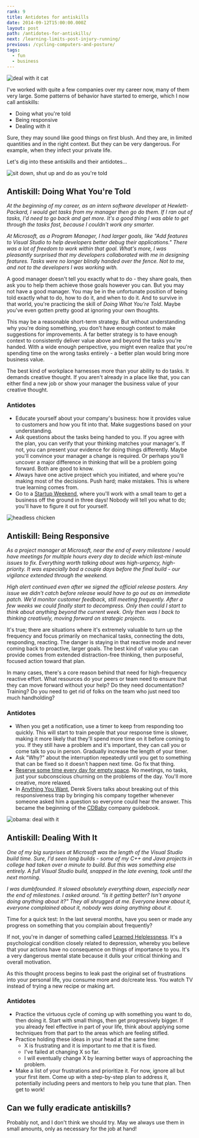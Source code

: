 ```yaml
---
rank: 9
title: Antidotes for antiskills
date: 2014-09-12T15:00:00.000Z
layout: post
path: /antidotes-for-antiskills/
next: /learning-limits-post-injury-running/
previous: /cycling-computers-and-posture/
tags:
  - fun
  - business
---
```


![deal with it cat](https://static.sinap.ps/blog/2014/Sep/deal_with_it_cat-1410405231949.jpg)

I've worked with quite a few companies over my career now, many of them very large. Some patterns of behavior have started to emerge, which I now call antiskills:

* Doing what you're told
* Being responsive
* Dealing with it

Sure, they may sound like good things on first blush. And they are, in limited quantities and in the right context. But they can be very dangerous. For example, when they infect your private life.

Let's dig into these antiskills and their antidotes...

<div class='fold'></div>

![sit down, shut up and do as you're told](https://static.sinap.ps/blog/2014/Sep/sit_down_shut_up_and_do_as_you_re_told-1410405365318.png)

## Antiskill: Doing What You're Told

_At the beginning of my career, as an intern software developer at Hewlett-Packard, I would get tasks from my manager then go do them. If I ran out of tasks, I'd need to go back and get more. It's a good thing I was able to get through the tasks fast, because I couldn't work any smarter._

_At Microsoft, as a Program Manager, I had larger goals, like "Add features to Visual Studio to help developers better debug their applications." There was a lot of freedom to work within that goal. What's more, I was pleasantly surprised that my developers collaborated with me in designing features. Tasks were no longer blindly handed over the fence. Not to me, and not to the developers I was working with._

A good manager doesn't tell you exactly what to do - they share goals, then ask you to help them achieve those goals however you can. But you may not have a good manager. You may be in the unfortunate position of being told exactly what to do, how to do it, and when to do it. And to survive in that world, you're practicing the skill of _Doing What You're Told_. Maybe you've even gotten pretty good at ignoring your own thoughts.

This may be a reasonable short-term strategy. But without understanding why you're doing something, you don't have enough context to make suggestions for improvements. A far better strategy is to have enough context to consistently deliver value above and beyond the tasks you're handed. With a wide enough perspective, you might even realize that you're spending time on the wrong tasks entirely - a better plan would bring more business value.

The best kind of workplace harnesses more than your ability to do tasks. It demands creative thought. If you aren't already in a place like that, you can either find a new job or show your manager the business value of your creative thought.

### Antidotes

* Educate yourself about your company's business: how it provides value to customers and how you fit into that. Make suggestions based on your understanding.
* Ask questions about the tasks being handed to you. If you agree with the plan, you can verify that your thinking matches your manager's. If not, you can present your evidence for doing things differently. Maybe you'll convince your manager a change is required. Or perhaps you'll uncover a major difference in thinking that will be a problem going forward. Both are good to know.
* Always have one active project which you initiated, and where you're making most of the decisions. Push hard; make mistakes. This is where true learning comes from.
* Go to a [Startup Weekend](http://startupweekend.org/), where you'll work with a small team to get a business off the ground in three days! Nobody will tell you what to do; you'll have to figure it out for yourself.

![headless chicken](https://static.sinap.ps/blog/2014/Sep/headless_chicken-1410405270942.jpg)

## Antiskill: Being Responsive

_As a project manager at Microsoft, near the end of every milestone I would have meetings for multiple hours every day to decide which last-minute issues to fix. Everything worth talking about was high-urgency, high-priority. It was especially bad a couple days before the final build - our vigilance extended through the weekend._

_High alert continued even after we signed the official release posters. Any issue we didn't catch before release would have to go out as an immediate patch. We'd monitor customer feedback, still meeting frequently. After a few weeks we could finally start to decompress. Only then could I start to think about anything beyond the current week. Only then was I back to thinking creatively, moving forward on strategic projects._

It's true; there are situations where it's extremely valuable to turn up the frequency and focus primarily on mechanical tasks, connecting the dots, responding, reacting. The danger is staying in that reactive mode and never coming back to proactive, larger goals. The best kind of value you can provide comes from extended distraction-free thinking, then purposeful, focused action toward that plan.

In many cases, there's a core reason behind that need for high-frequency reactive effort. What resources do your peers or team need to ensure that they can move forward without your help? Do they need documentation? Training? Do you need to get rid of folks on the team who just need too much handholding?

### Antidotes

* When you get a notification, use a timer to keep from responding too quickly. This will start to train people that your response time is slower, making it more likely that they'll spend more time on it before coming to you. If they still have a problem and it's important, they can call you or come talk to you in person. Gradually increase the length of your timer.
* Ask "Why?" about the interruption repeatedly until you get to something that can be fixed so it doesn't happen next time. Go fix that thing.
* [Reserve some time every day for empty space](http://www.elephantjournal.com/2008/09/dr-reggie-ray-busy-ness-is-laziness/). No meetings, no tasks, just your subconscious churning on the problems of the day. You'll more creative, more relaxed.
* In [Anything You Want](http://www.amazon.com/Anything-You-Want-Derek-Sivers/dp/1936719118), Derek Sivers talks about breaking out of this responsiveness trap by bringing his company together whenever someone asked him a question so everyone could hear the answer. This became the beginning of the [CDBaby](http://www.cdbaby.com/) company guidebook.

![obama: deal with it](https://static.sinap.ps/blog/2014/Sep/deal_with_it_obama-1410405282195.jpg)

## Antiskill: Dealing With It

_One of my big surprises at Microsoft was the length of the Visual Studio build time. Sure, I'd seen long builds - some of my C++ and Java projects in college had taken over a minute to build. But this was something else entirely. A full Visual Studio build, snapped in the late evening, took until the next morning._

_I was dumbfounded. It slowed absolutely everything down, especially near the end of milestones. I asked around. "Is it getting better? Isn't anyone doing anything about it?" They all shrugged at me. Everyone knew about it, everyone complained about it, nobody was doing anything about it._

Time for a quick test: In the last several months, have you seen or made any progress on something that you complain about frequently?

If not, you're in danger of something called [Learned Helplessness](http://en.wikipedia.org/wiki/Learned_helplessness). It's a psychological condition closely related to depression, whereby you believe that your actions have no consequence on things of importance to you. It's a very dangerous mental state because it dulls your critical thinking and overall motivation.

As this thought process begins to leak past the original set of frustrations into your personal life, you consume more and do/create less. You watch TV instead of trying a new recipe or making art.

### Antidotes

* Practice the virtuous cycle of coming up with something you want to do, then doing it. Start with small things, then get progressively bigger. If you already feel effective in part of your life, think about applying some techniques from that part to the areas which are feeling stifled.
* Practice holding these ideas in your head at the same time:
  * X is frustrating and it is important to me that it is fixed.
  * I've failed at changing X so far.
  * I will eventually change X by learning better ways of approaching the problem.
* Make a list of your frustrations and prioritize it. For now, ignore all but your first item. Come up with a step-by-step plan to address it, potentially including peers and mentors to help you tune that plan. Then get to work!


## Can we fully eradicate antiskills?

Probably not, and I don't think we should try. May we always use them in small amounts, only as necessary for the job at hand!
